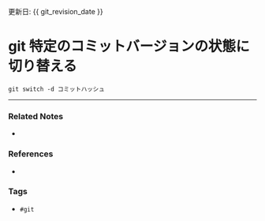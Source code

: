 更新日: {{ git_revision_date }}

# git 特定のコミットバージョンの状態に切り替える
`git switch -d コミットハッシュ`

---
### Related Notes
- 

### References
- 

### Tags
- `#git` 